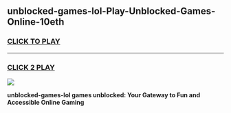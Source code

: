 
## unblocked-games-lol-Play-Unblocked-Games-Online-10eth
<h3>
<a href="https://premium76.site?title=unblocked-games-lol&ref=24A">CLICK TO PLAY</a></h3>
<hr>

<h3>
<a href="https://premium76.site?title=unblocked-games-lol&ref=24A">CLICK 2 PLAY</a>
  
</h3>

<a href="https://premium76.site?title=unblocked-games-lol&ref=24A"><img src="https://clearcache.store/games.png"></a>


**unblocked-games-lol games unblocked: Your Gateway to Fun and Accessible Online Gaming**
